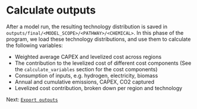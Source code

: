 # Calculate outputs
After a model run, the resulting technology distribution is saved in `outputs/final/<MODEL_SCOPE>/<PATHWAY>/<CHEMICAL>`. In this phase of the program, we load these technology distributions, and use them to calculate the following variables:
- Weighted average CAPEX and levelized cost across regions
- The contribution to the levelized cost of different cost components (See the `calculate_variables` section for the cost components)
- Consumption of inputs, e.g. hydrogen, electricity, biomass
- Annual and cumulative emissions, CAPEX, CO2 captured
- Levelized cost contribution, broken down per region and technology

Next: [`Export outputs`](https://github.com/systemiqofficial/chemicals-decarbonization/blob/main/docs/6_export_outputs.md)